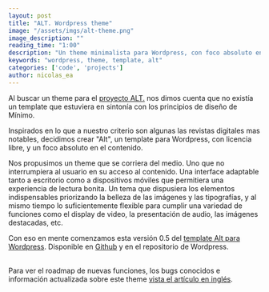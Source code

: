 ```yaml
---
layout: post
title: "ALT. Wordpress theme"
image: "/assets/imgs/alt-theme.png"
image_description: ""
reading_time: "1:00"
description: "Un theme minimalista para Wordpress, con foco absoluto en el contenido."
keywords: "wordpress, theme, template, alt"
categories: ['code', 'projects']
author: nicolas_ea
---
```


Al buscar un theme para el <a href="https://alt.minimo.io" target="_blank">proyecto ALT.</a> nos dimos cuenta que no existía un template que estuviera en sintonía con los principios de diseño de Mínimo.

Inspirados en lo que a nuestro criterio son algunas las revistas digitales mas notables, decidimos crear "Alt", un template para Wordpress, con licencia libre, y un foco absoluto en el contenido.

Nos propusimos un theme que se corriera del medio. Uno que no interrumpiera al usuario en su acceso al contenido. Una interface adaptable tanto a escritorio como a dispositivos móviles que permitiera una experiencia de lectura bonita. Un tema que dispusiera los elementos indispensables priorizando la belleza de las imágenes y las tipografías, y al mismo tiempo lo suficientemente flexible para cumplir una variedad de funciones como el display de video, la presentación de audio, las imágenes destacadas, etc.

Con eso en mente comenzamos esta versión 0.5 del <u>template Alt para Wordpress</u>. Disponible en <a href="https://github.com/minimo-io/alt-wordpress-theme" target="_blank">Github</a> y en el repositorio de Wordpress.
<br><br>
<div class="alert alert-success text-justify" role="alert">
  Para ver el roadmap de nuevas funciones, los bugs conocidos e información actualizada sobre este theme <a href="https://minimo.io/en/2019/10-alt-wordpress-theme/">vista el artículo en inglés</a>.
</div>
